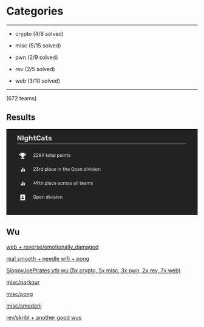 
# Categories

--- 

- crypto (4/8 solved)

- misc (5/15 solved)

- pwn (2/9 solved)

- rev (2/5 solved)

- web (3/10 solved)

---

(672 teams)

## Results

![](./result.png)

## Wu

[web + reverse/emotionally_damaged](https://github.com/SuperStormer/writeups/tree/master/buckeyectf_2023/)

[real smooth + needle wifi + pong](https://meashiri.github.io/ctf-writeups/posts/202309-buckeyectf/)

[SloppyJoePirates ytb wu (5x crypto, 5x misc, 3x pwn, 2x rev, 7x web)](https://youtu.be/I-zBSHp9qOc)

[misc/parkour](./misc/non_solved/parkour)

[misc/pong](https://github.com/OliverRosenberg/CTF-WriteUps/tree/main/BuckeyeCTF%202023/pong-challenge)

[misc/smederij](./misc/non_solved/smederij)

[rev/skribl + another good wus](https://github.com/D13David/ctf-writeups/blob/main/buckeyectf23/rev/skribl/README.md)
